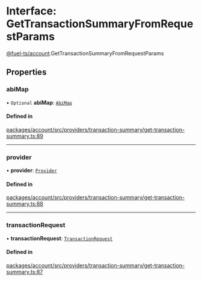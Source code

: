 # Interface: GetTransactionSummaryFromRequestParams

[@fuel-ts/account](/api/Account/index.md).GetTransactionSummaryFromRequestParams

## Properties

### abiMap

• `Optional` **abiMap**: [`AbiMap`](/api/Account/index.md#abimap)

#### Defined in

[packages/account/src/providers/transaction-summary/get-transaction-summary.ts:89](https://github.com/FuelLabs/fuels-ts/blob/d0550af1/packages/account/src/providers/transaction-summary/get-transaction-summary.ts#L89)

___

### provider

• **provider**: [`Provider`](/api/Account/Provider.md)

#### Defined in

[packages/account/src/providers/transaction-summary/get-transaction-summary.ts:88](https://github.com/FuelLabs/fuels-ts/blob/d0550af1/packages/account/src/providers/transaction-summary/get-transaction-summary.ts#L88)

___

### transactionRequest

• **transactionRequest**: [`TransactionRequest`](/api/Account/index.md#transactionrequest)

#### Defined in

[packages/account/src/providers/transaction-summary/get-transaction-summary.ts:87](https://github.com/FuelLabs/fuels-ts/blob/d0550af1/packages/account/src/providers/transaction-summary/get-transaction-summary.ts#L87)
